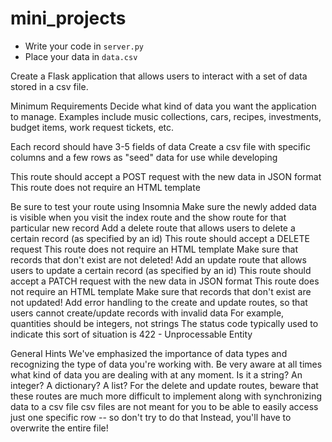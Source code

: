 # mini_projects

* Write your code in `server.py`
* Place your data in `data.csv`


Create a Flask application that allows users to interact with a set of data stored in a csv file.

Minimum Requirements
Decide what kind of data you want the application to manage. Examples include music collections, cars, recipes, investments, budget items, work request tickets, etc.

Each record should have 3-5 fields of data
Create a csv file with specific columns and a few rows as "seed" data for use while developing

This route should accept a POST request with the new data in JSON format
This route does not require an HTML template

Be sure to test your route using Insomnia
Make sure the newly added data is visible when you visit the index route and the show route for that particular new record
Add a delete route that allows users to delete a certain record (as specified by an id)
This route should accept a DELETE request
This route does not require an HTML template
Make sure that records that don't exist are not deleted!
Add an update route that allows users to update a certain record (as specified by an id)
This route should accept a PATCH request with the new data in JSON format
This route does not require an HTML template
Make sure that records that don't exist are not updated!
Add error handling to the create and update routes, so that users cannot create/update records with invalid data
For example, quantities should be integers, not strings
The status code typically used to indicate this sort of situation is 422 - Unprocessable Entity

General Hints
We've emphasized the importance of data types and recognizing the type of data you're working with. Be very aware at all times what kind of data you are dealing with at any moment. Is it a string? An integer? A dictionary? A list?
For the delete and update routes, beware that these routes are much more difficult to implement along with synchronizing data to a csv file
csv files are not meant for you to be able to easily access just one specific row -- so don't try to do that
Instead, you'll have to overwrite the entire file!
